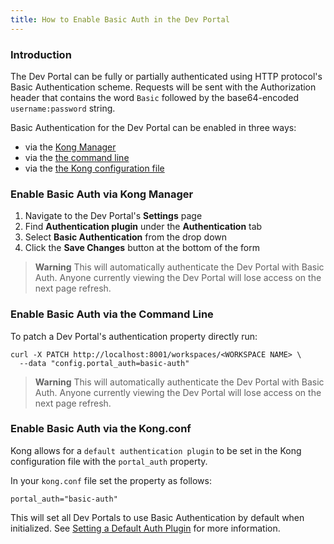 ```yaml
---
title: How to Enable Basic Auth in the Dev Portal
---
```


### Introduction

The Dev Portal can be fully or partially authenticated using HTTP protocol's Basic Authentication scheme. Requests will be sent with the Authorization header that 
contains the word `Basic` followed by the base64-encoded `username:password` string. 

Basic Authentication for the Dev Portal can be enabled in three ways:

- via the [Kong Manager](#enable-basic-auth-via-kong-manager)
- via the [the command line](#enable-basic-auth-via-the-command-line)
- via the [the Kong configuration file](#enable-basic-auth-via-the-kong-conf)

### Enable Basic Auth via Kong Manager

1. Navigate to the Dev Portal's **Settings** page
2. Find **Authentication plugin** under the **Authentication** tab
3. Select **Basic Authentication** from the drop down
4. Click the **Save Changes** button at the bottom of the form

>**Warning** This will automatically authenticate the Dev Portal with Basic 
>Auth. Anyone currently viewing the Dev Portal will lose access on the 
>next page refresh.


### Enable Basic Auth via the Command Line

To patch a Dev Portal's authentication property directly run:

```
curl -X PATCH http://localhost:8001/workspaces/<WORKSPACE NAME> \
  --data "config.portal_auth=basic-auth"
```

>**Warning** This will automatically authenticate the Dev Portal with Basic 
>Auth. Anyone currently viewing the Dev Portal will lose access on the 
>next page refresh.

### Enable Basic Auth via the Kong.conf

Kong allows for a `default authentication plugin` to be set in the Kong 
configuration file with the `portal_auth` property.

In your `kong.conf` file set the property as follows:

```
portal_auth="basic-auth"
```

This will set all Dev Portals to use Basic Authentication by default when initialized. See 
[Setting a Default Auth Plugin](/developer-portal/configuration/default-settings/#auth-plugin) for more information.

